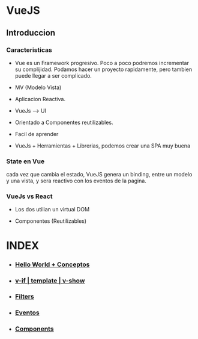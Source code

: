 # VueJS

## Introduccion

### Caracteristicas

- Vue es un Framework progresivo. Poco a poco podremos incrementar su complijidad. Podamos hacer un proyecto rapidamente, pero tambien puede llegar a ser complicado.

- MV (Modelo Vista)

- Aplicacion Reactiva. 

- VueJs --> UI

- Orientado a Componentes reutilizables.

- Facil de aprender

- VueJs + Herramientas + Librerias, podemos crear una SPA muy buena


### State en Vue

cada vez que cambia el estado, VueJS genera un binding, entre un modelo y una vista, y sera reactivo con los eventos de la pagina.

### VueJs vs React

- Los dos utilian un virtual DOM

- Componentes (Reutilizables)

# INDEX

- ### [Hello World + Conceptos](https://github.com/VGamezz19/platzi-course-notes/blob/master/Vue/doc/0-helloWorld.MD)

- ### [v-if | template | v-show](https://github.com/VGamezz19/platzi-course-notes/blob/master/Vue/doc/1-template-If-Show.MD)

- ### [Filters](https://github.com/VGamezz19/platzi-course-notes/blob/master/Vue/doc/2-filters.MD)

- ### [Eventos](https://github.com/VGamezz19/platzi-course-notes/blob/master/Vue/doc/3-eventos.MD)

- ### [Components](https://github.com/VGamezz19/platzi-course-notes/blob/master/Vue/doc/4-components.MD)